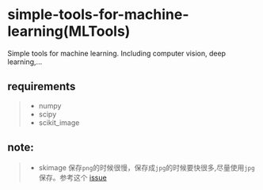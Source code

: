 # simple-tools-for-machine-learning(MLTools)
Simple tools for machine learning. Including computer vision, deep learning,...

## requirements
> * numpy
> * scipy
> * scikit_image

## note:
> * skimage 保存`png`的时候很慢，保存成`jpg`的时候要快很多,尽量使用`jpg`保存。参考这个 [issue](https://github.com/scikit-image/scikit-image/issues/3419)
